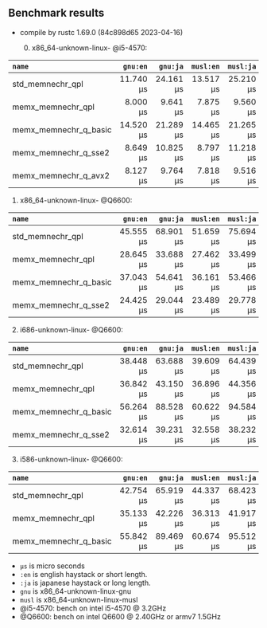 ## Benchmark results

- compile by rustc 1.69.0 (84c898d65 2023-04-16)

  0. x86_64-unknown-linux- @i5-4570:

|         `name`          |  `gnu:en`   |  `gnu:ja`   |  `musl:en`  |  `musl:ja`  |
|:------------------------|------------:|------------:|------------:|------------:|
| std_memnechr_qpl        |   11.740 µs |   24.161 µs |   13.517 µs |   25.210 µs |
| memx_memnechr_qpl       |    8.000 µs |    9.641 µs |    7.875 µs |    9.560 µs |
| memx_memnechr_q_basic   |   14.520 µs |   21.289 µs |   14.465 µs |   21.265 µs |
| memx_memnechr_q_sse2    |    8.649 µs |   10.825 µs |    8.797 µs |   11.218 µs |
| memx_memnechr_q_avx2    |    8.127 µs |    9.764 µs |    7.818 µs |    9.516 µs |

  1. x86_64-unknown-linux- @Q6600:

|         `name`          |  `gnu:en`   |  `gnu:ja`   |  `musl:en`  |  `musl:ja`  |
|:------------------------|------------:|------------:|------------:|------------:|
| std_memnechr_qpl        |   45.555 µs |   68.901 µs |   51.659 µs |   75.694 µs |
| memx_memnechr_qpl       |   28.645 µs |   33.688 µs |   27.462 µs |   33.499 µs |
| memx_memnechr_q_basic   |   37.043 µs |   54.641 µs |   36.161 µs |   53.466 µs |
| memx_memnechr_q_sse2    |   24.425 µs |   29.044 µs |   23.489 µs |   29.778 µs |

  2. i686-unknown-linux- @Q6600:

|         `name`          |  `gnu:en`   |  `gnu:ja`   |  `musl:en`  |  `musl:ja`  |
|:------------------------|------------:|------------:|------------:|------------:|
| std_memnechr_qpl        |   38.448 µs |   63.688 µs |   39.609 µs |   64.439 µs |
| memx_memnechr_qpl       |   36.842 µs |   43.150 µs |   36.896 µs |   44.356 µs |
| memx_memnechr_q_basic   |   56.264 µs |   88.528 µs |   60.622 µs |   94.584 µs |
| memx_memnechr_q_sse2    |   32.614 µs |   39.231 µs |   32.558 µs |   38.232 µs |

  3. i586-unknown-linux- @Q6600:

|         `name`          |  `gnu:en`   |  `gnu:ja`   |  `musl:en`  |  `musl:ja`  |
|:------------------------|------------:|------------:|------------:|------------:|
| std_memnechr_qpl        |   42.754 µs |   65.919 µs |   44.337 µs |   68.423 µs |
| memx_memnechr_qpl       |   35.133 µs |   42.226 µs |   36.313 µs |   41.917 µs |
| memx_memnechr_q_basic   |   55.842 µs |   89.469 µs |   60.674 µs |   95.512 µs |

- `µs` is micro seconds
- `:en` is english haystack or short length.
- `:ja` is japanese haystack or long length.
- `gnu` is x86_64-unknown-linux-gnu
- `musl` is x86_64-unknown-linux-musl
- @i5-4570: bench on intel i5-4570 @ 3.2GHz
- @Q6600: bench on intel Q6600 @ 2.40GHz or armv7 1.5GHz
